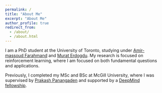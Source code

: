 ```yaml
---
permalink: /
title: "About Me"
excerpt: "About Me"
author_profile: true
redirect_from: 
  - /about/
  - /about.html
---
```


I am a PhD student at the University of Toronto, studying under [Amir-massoud Farahmand](http://academic.sologen.net/) and [Murat Erdogdu](http://www.cs.toronto.edu/~erdogdu/). My research is focused on reinforcement learning, where I am focused on both fundamental questions and applications.

Previously, I completed my MSc and BSc at McGill University, where I was supervised by [Prakash Panangaden](https://www.cs.mcgill.ca/~prakash/) and supported by a [DeepMind fellowship](https://www.deepmind.com/scholarships).
